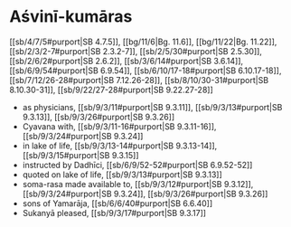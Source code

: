 # Aśvinī-kumāras

[[sb/4/7/5#purport|SB 4.7.5]], [[bg/11/6|Bg. 11.6]], [[bg/11/22|Bg. 11.22]], [[sb/2/3/2-7#purport|SB 2.3.2-7]], [[sb/2/5/30#purport|SB 2.5.30]], [[sb/2/6/2#purport|SB 2.6.2]], [[sb/3/6/14#purport|SB 3.6.14]], [[sb/6/9/54#purport|SB 6.9.54]], [[sb/6/10/17-18#purport|SB 6.10.17-18]], [[sb/7/12/26-28#purport|SB 7.12.26-28]], [[sb/8/10/30-31#purport|SB 8.10.30-31]], [[sb/9/22/27-28#purport|SB 9.22.27-28]]

* as physicians, [[sb/9/3/11#purport|SB 9.3.11]], [[sb/9/3/13#purport|SB 9.3.13]], [[sb/9/3/26#purport|SB 9.3.26]]
* Cyavana with, [[sb/9/3/11-16#purport|SB 9.3.11-16]], [[sb/9/3/24#purport|SB 9.3.24]]
* in lake of life, [[sb/9/3/13-14#purport|SB 9.3.13-14]], [[sb/9/3/15#purport|SB 9.3.15]]
* instructed by Dadhīci, [[sb/6/9/52-52#purport|SB 6.9.52-52]]
* quoted on lake of life, [[sb/9/3/13#purport|SB 9.3.13]]
* soma-rasa made available to, [[sb/9/3/12#purport|SB 9.3.12]], [[sb/9/3/24#purport|SB 9.3.24]], [[sb/9/3/26#purport|SB 9.3.26]]
* sons of Yamarāja, [[sb/6/6/40#purport|SB 6.6.40]]
* Sukanyā pleased, [[sb/9/3/17#purport|SB 9.3.17]]
